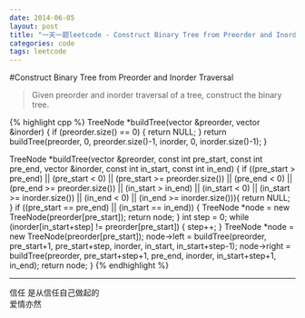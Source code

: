 ```yaml
---
date: 2014-06-05
layout: post
title: "一天一题leetcode - Construct Binary Tree from Preorder and Inorder Traversal "
categories: code
tags: leetcode
---
```


#Construct Binary Tree from Preorder and Inorder Traversal 
>Given preorder and inorder traversal of a tree, construct the binary tree.   

<!--more-->
{% highlight cpp %}
TreeNode *buildTree(vector<int> &preorder, vector<int> &inorder) {
    if (preorder.size() == 0) {
        return NULL;
    }
    return buildTree(preorder, 0, preorder.size()-1, inorder, 0, inorder.size()-1);
}

TreeNode *buildTree(vector<int> &preorder, const int pre_start, const int pre_end,
                    vector<int> &inorder, const int in_start, const int in_end) {
    if ((pre_start > pre_end) ||
        (pre_start < 0) || (pre_start >= preorder.size()) ||
        (pre_end < 0) || (pre_end >= preorder.size()) ||
        (in_start > in_end) ||
        (in_start < 0) || (in_start >= inorder.size()) ||
        (in_end < 0)  || (in_end >= inorder.size())){
        return NULL;
    }
    if ((pre_start == pre_end) || (in_start == in_end)) {
        TreeNode *node = new TreeNode(preorder[pre_start]);
        return node;
    }
    int step = 0;
    while (inorder[in_start+step] != preorder[pre_start]) {
        step++;
    }
    TreeNode *node = new TreeNode(preorder[pre_start]);
    node->left = buildTree(preorder, pre_start+1, pre_start+step,
    					   inorder, in_start, in_start+step-1);
    node->right = buildTree(preorder, pre_start+step+1, pre_end,
    						inorder, in_start+step+1, in_end);
    return node;
}
{% endhighlight %}

---

信任 是从信任自己做起的   
爱情亦然   